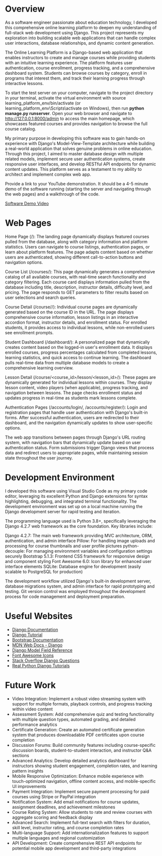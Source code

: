 # Overview

As a software engineer passionate about education technology, I developed this comprehensive online learning platform to deepen my understanding of full-stack web development using Django. This project represents my exploration into building scalable web applications that can handle complex user interactions, database relationships, and dynamic content generation.

The Online Learning Platform is a Django-based web application that enables instructors to create and manage courses while providing students with an intuitive learning experience. The platform features user authentication, course enrollment, progress tracking, and a comprehensive dashboard system. Students can browse courses by category, enroll in programs that interest them, and track their learning progress through interactive lessons.

To start the test server on your computer, navigate to the project directory in your terminal, activate the virtual environment with source learning_platform_env/bin/activate (or learning_platform_env\Scripts\activate on Windows), then run <strong>python manage.py runserver</strong>. Open your web browser and navigate to http://127.0.0.1:8000/admin to access the main homepage, which showcases featured courses and provides navigation to browse the full course catalog.

My primary purpose in developing this software was to gain hands-on experience with Django's Model-View-Template architecture while building a real-world application that solves genuine problems in online education. Through this project, I aimed to master database design with multiple related models, implement secure user authentication systems, create responsive user interfaces, and develop RESTful API endpoints for dynamic content updates. This platform serves as a testament to my ability to architect and implement complex web app.

Provide a link to your YouTube demonstration.  It should be a 4-5 minute demo of the software running (starting the server and navigating through the web pages) and a walkthrough of the code.

[Software Demo Video](https://www.youtube.com/watch?v=A5p0X1wXk1I/)

# Web Pages

Home Page (/): The landing page dynamically displays featured courses pulled from the database, along with category information and platform statistics. Users can navigate to course listings, authentication pages, or learn about platform features. The page adapts content based on whether users are authenticated, showing different call-to-action buttons and navigation options.

Course List (/courses/): This page dynamically generates a comprehensive catalog of all available courses, with real-time search functionality and category filtering. Each course card displays information pulled from the database including title, description, instructor details, difficulty level, and pricing. The page responds to GET parameters to filter results based on user selections and search queries.

Course Detail (/course/<id>/): Individual course pages are dynamically generated based on the course ID in the URL. The page displays comprehensive course information, lesson listings in an interactive accordion format, instructor details, and enrollment status. For enrolled students, it provides access to individual lessons, while non-enrolled users see enrollment prompts.

Student Dashboard (/dashboard/): A personalized page that dynamically creates content based on the logged-in user's enrollment data. It displays enrolled courses, progress percentages calculated from completed lessons, learning statistics, and quick access to continue learning. The dashboard pulls real-time data from multiple database models to create a comprehensive learning overview.

Lesson Detail (/course/<course_id>/lesson/<lesson_id>/): These pages are dynamically generated for individual lessons within courses. They display lesson content, video players (when applicable), progress tracking, and navigation between lessons. The page checks enrollment status and updates progress in real-time as students mark lessons complete.

Authentication Pages (/accounts/login/, /accounts/register/): Login and registration pages that handle user authentication with Django's built-in forms. After successful authentication, users are redirected to their dashboard, and the navigation dynamically updates to show user-specific options.

The web app transitions between pages through Django's URL routing system, with navigation bars that dynamically update based on user authentication status. Form submissions trigger Django views that process data and redirect users to appropriate pages, while maintaining session state throughout the user journey.

# Development Environment

I developed this software using Visual Studio Code as my primary code editor, leveraging its excellent Python and Django extensions for syntax highlighting, debugging, and integrated terminal functionality. The development environment was set up on a local machine running the Django development server for rapid testing and iteration.

The programming language used is Python 3.8+, specifically leveraging the Django 4.2.7 web framework as the core foundation. Key libraries include:

Django 4.2.7: The main web framework providing MVC architecture, ORM, authentication, and admin interface
Pillow: For handling image uploads and processing for course thumbnails and user profile pictures
python-decouple: For managing environment variables and configuration settings securely
Bootstrap 5.1.3: Frontend CSS framework for responsive design and component styling
Font Awesome 6.0: Icon library for enhanced user interface elements
SQLite: Database engine for development (easily scalable to PostgreSQL for production)

The development workflow utilized Django's built-in development server, database migrations system, and admin interface for rapid prototyping and testing. Git version control was employed throughout the development process for code management and deployment preparation.

# Useful Websites

* [Django Documentation](https://docs.djangoproject.com/en/4.2/)
* [Django Tutorial](https://docs.djangoproject.com/en/4.2/intro/tutorial01/)
* [Bootstrap Documentation](https://getbootstrap.com/docs/5.1/getting-started/introduction/)
* [MDN Web Docs - Django](https://developer.mozilla.org/en-US/docs/Learn/Server-side/Django)
* [Django Model Field Reference](https://docs.djangoproject.com/en/4.2/ref/models/fields/)
* [Font Awesome Icons](https://fontawesome.com/icons)
* [Stack Overflow Django Questions](https://stackoverflow.com/questions/tagged/django)
* [Real Python Django Tutorials ](https://realpython.com/tutorials/django/)

# Future Work

* Video Integration: Implement a robust video streaming system with support for multiple formats, playback controls, and progress tracking within video content
* Assessment System: Add comprehensive quiz and testing functionality with multiple question types, automated grading, and detailed performance analytics
* Certificate Generation: Create an automated certificate generation system that produces downloadable PDF certificates upon course completion
* Discussion Forums: Build community features including course-specific discussion boards, student-to-student interaction, and instructor Q&A sections
* Advanced Analytics: Develop detailed analytics dashboard for instructors showing student engagement, completion rates, and learning pattern insights
* Mobile Responsive Optimization: Enhance mobile experience with touch-optimized navigation, offline content access, and mobile-specific UI improvements
* Payment Integration: Implement secure payment processing for paid courses using Stripe or PayPal integration
* Notification System: Add email notifications for course updates, assignment deadlines, and achievement milestones
* Course Rating System: Allow students to rate and review courses with aggregate scoring and feedback display
* Advanced Search: Implement full-text search with filters for duration, skill level, instructor rating, and course completion rates
* Multi-language Support: Add internationalization features to support multiple languages and regional customization
* API Development: Create comprehensive REST API endpoints for potential mobile app development and third-party integrations